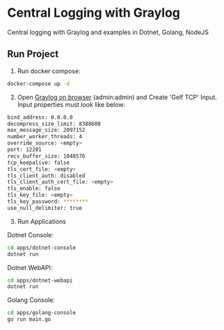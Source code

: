 # Central Logging with Graylog

Central logging with Graylog and examples in Dotnet, Golang, NodeJS

## Run Project

1. Run docker compose:

```sh
docker-compose up -d
```

2. Open [Graylog on browser](http://localhost:9000) (admin:admin) and Create 'Gelf TCP' Input. Input properties must look like below:

```sh
bind_address: 0.0.0.0
decompress_size_limit: 8388608
max_message_size: 2097152
number_worker_threads: 4
override_source: <empty>
port: 12201
recv_buffer_size: 1048576
tcp_keepalive: false
tls_cert_file: <empty>
tls_client_auth: disabled
tls_client_auth_cert_file: <empty>
tls_enable: false
tls_key_file: <empty>
tls_key_password: ********
use_null_delimiter: true
```

3. Run Applications

Dotnet Console:
```sh
cd apps/dotnet-console
dotnet run
```

Dotnet WebAPI:
```sh
cd apps/dotnet-webapi
dotnet run
```

Golang Console:
```sh
cd apps/golang-console
go run main.go
``` 